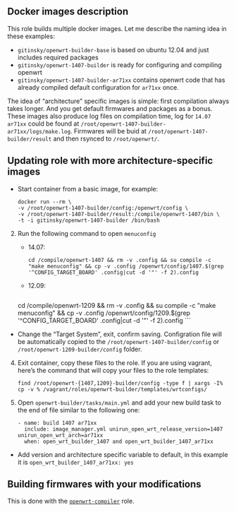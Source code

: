 ## Docker images description

This role builds multiple docker images. Let me describe the naming idea in these examples:

- ```gitinsky/openwrt-builder-base``` is based on ubuntu 12.04 and just includes required packages
- ```gitinsky/openwrt-1407-builder``` is ready for configuring and compiling openwrt
- ```gitinsky/openwrt-1407-builder-ar71xx``` contains openwrt code that has already compiled default configuration for ```ar71xx``` once.

The idea of “architecture” specific images is simple: first compilation always takes longer. And you get default firmwares and packages as a bonus. These images also produce log files on compilation time, log for ```14.07``` ```ar71xx``` could be found at ```/root/openwrt-1407-builder-ar71xx/logs/make.log```. Firmwares will be buid at ```/root/openwrt-1407-builder/result``` and then rsynced to ```/root/openwrt/```.

## Updating role with more architecture-specific images

- Start container from a basic image, for example:

	```
	docker run --rm \
	-v /root/openwrt-1407-builder/config:/openwrt/config \
	-v /root/openwrt-1407-builder/result:/compile/openwrt-1407/bin \
	-t -i gitinsky/openwrt-1407-builder /bin/bash
	```
2. Run the following command to open ```menuconfig```
	- 14.07:

		```
		cd /compile/openwrt-1407 && rm -v .config && su compile -c "make menuconfig" && cp -v .config /openwrt/config/1407.$(grep '^CONFIG_TARGET_BOARD' .config|cut -d '"' -f 2).config
		```
	* 12.09:

		```
	cd /compile/openwrt-1209 && rm -v .config && su compile -c "make menuconfig" && cp -v .config /openwrt/config/1209.$(grep '^CONFIG_TARGET_BOARD' .config|cut -d '"' -f 2).config
		```

- Change the “Target System”, exit, confirm saving. Configration file will be automatically copied to the ```/root/openwrt-1407-builder/config``` or ```/root/openwrt-1209-builder/config``` folder.
4. Exit container, copy these files to the role. If you are using vagrant, here’s the command that will copy your files to the role templates:

	```
	find /root/openwrt-{1407,1209}-builder/config -type f | xargs -I% cp -v % /vagrant/roles/openwrt-builder/templates/wrtconfigs/
	```
5. Open ```openwrt-builder/tasks/main.yml``` and add your new build task to the end of file similar to the following one:

	```
	- name: build 1407 ar71xx
  	  include: image_manager.yml unirun_open_wrt_release_version=1407 unirun_open_wrt_arch=ar71xx
  	  when: open_wrt_builder_1407 and open_wrt_builder_1407_ar71xx
	```

- Add version and architecture specific variable to default, in this example it is 	```open_wrt_builder_1407_ar71xx: yes```


##  Building firmwares with your modifications

This is done with the [```openwrt-compiler```](https://github.com/gitinsky/ansible-role-openwrt-compiler.git) role.
